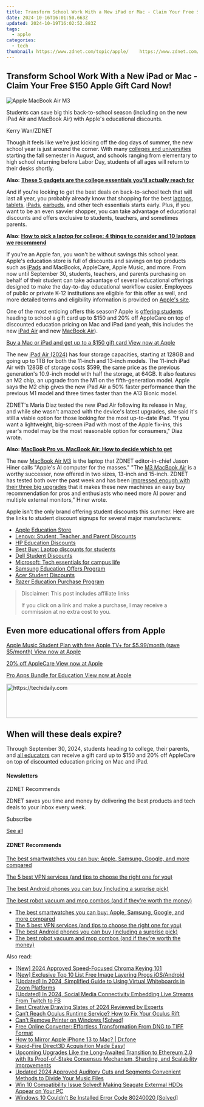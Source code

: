 ```yaml
---
title: Transform School Work With a New iPad or Mac - Claim Your Free $150 Apple Gift Card Now! | ZDNET
date: 2024-10-16T16:01:50.663Z
updated: 2024-10-19T16:02:52.883Z
tags:
  - apple
categories:
  - tech
thumbnail: https://www.zdnet.com/topic/apple/    https://www.zdnet.com/a/img/resize/96c378ea113c1e69d34848434a3e72da331fd4eb/2024/05/29/6045ef45-8a99-45bc-a7ce-c86d93f228f1/ipad-air-018.jpg?width=170&height=96&fit=crop&auto=webp
---
```


## Transform School Work With a New iPad or Mac - Claim Your Free $150 Apple Gift Card Now!

![Apple MacBook Air M3](https://www.zdnet.com/a/img/resize/78e5d18a7c322e0afc469a42e290c264a4422e37/2024/03/04/c03ad361-d88a-4ead-ad6f-840c93784aec/dsc09961-2.jpg?auto=webp&width=1280)

Students can save big this back-to-school season (including on the new iPad Air and MacBook Air) with Apple's educational discounts. 

Kerry Wan/ZDNET

Though it feels like we're just kicking off the dog days of summer, the new school year is just around the corner. With many [colleges and universities](https://www.zdnet.com/education/i-graduated-college-last-year-these-are-the-5-essentials-you-actually-need/) starting the fall semester in August, and schools ranging from elementary to high school returning before Labor Day, students of all ages will return to their desks shortly. 

**Also:** [**These 5 gadgets are the college essentials you'll actually reach for**](https://www.zdnet.com/education/i-graduated-college-last-year-these-are-the-5-essentials-you-actually-need/)

And if you're looking to get the best deals on back-to-school tech that will last all year, you probably already know that shopping for the best [laptops](https://www.zdnet.com/article/best-laptop-for-college/), [tablets](https://www.zdnet.com/article/best-tablets-for-students/), [iPads](https://www.zdnet.com/article/best-ipad-for-college/), [earbuds](https://www.zdnet.com/article/best-earbuds/), and other tech essentials starts early. Plus, if you want to be an even savvier shopper, you can take advantage of educational discounts and offers exclusive to students, teachers, and sometimes parents.

**Also**: [**How to pick a laptop for college: 4 things to consider and 10 laptops we recommend**](https://www.zdnet.com/article/how-to-pick-a-laptop-for-college/)

If you're an Apple fan, you won't be without savings this school year. Apple's education store is full of discounts and savings on top products such as [iPads](https://www.zdnet.com/article/best-ipad/) and MacBooks, AppleCare, Apple Music, and more. From now until September 30, students, teachers, and parents purchasing on behalf of their student can take advantage of several educational offerings designed to make the day-to-day educational workflow easier. Employees of public or private K-12 institutions are eligible for this offer as well, and more detailed terms and eligibility information is provided on [Apple's site](https://www.apple.com/us-edu/shop/browse/open/salespolicies/edu#:~:text=Higher%20Education%20Parents%20%2D%20Parents%20purchasing,States%2C%20are%20eligible%20to%20purchase.). 

One of the most enticing offers this season? Apple is [offering students](https://apple.sjv.io/c/159047/435031/7613?&sharedid=zdnet&partnerpropertyid=1980086&u=https%3A%2F%2Fwww.apple.com%2Fus-edu%2Fstore&subId1=zd-%5F%5FCOM%5FCLICK%5FID%5F%5F-dtp) heading to school a gift card up to $150 and 20% off AppleCare on top of discounted education pricing on Mac and iPad (and yeah, this includes the new [iPad Air](https://www.zdnet.com/article/ipad-air-2024-review/) and new [MacBook Air](https://www.zdnet.com/article/m3-macbook-air-review/)). 

[Buy a Mac or iPad and get up to a $150 gift card View now at Apple](https://apple.sjv.io/c/159047/435031/7613?&sharedid=zdnet&partnerpropertyid=1980086&u=https%3A%2F%2Fwww.apple.com%2Fus-edu%2Fstore&subId1=zd-%5F%5FCOM%5FCLICK%5FID%5F%5F-dtp)

The new [iPad Air (2024)](https://www.zdnet.com/article/ipad-air-2024-review/) has four storage capacities, starting at 128GB and going up to 1TB for both the 11-inch and 13-inch models. The 11-inch iPad Air with 128GB of storage costs $599, the same price as the previous generation's 10.9-inch model with half the storage, at 64GB. It also features an M2 chip, an upgrade from the M1 on the fifth-generation model. Apple says the M2 chip gives the new iPad Air a 50% faster performance than the previous M1 model and three times faster than the A13 Bionic model. 

ZDNET's Maria Diaz tested the new iPad Air following its release in May, and while she wasn't amazed with the device's latest upgrades, she said it's still a viable option for those looking for the most up-to-date iPad. "If you want a lightweight, big-screen iPad with most of the Apple fix-ins, this year's model may be the most reasonable option for consumers," Diaz wrote. 

**Also:** [**MacBook Pro vs. MacBook Air: How to decide which to get**](https://www.zdnet.com/article/macbook-air-vs-macbook-pro-how-to-decide/)

The new [MacBook Air M3](https://www.zdnet.com/article/m3-macbook-air-review/) is the laptop that ZDNET editor-in-chief Jason Hiner calls "Apple's AI computer for the masses." "The [M3 MacBook Air](https://apple.sjv.io/c/159047/435031/7613?&sharedid=zdnet&partnerpropertyid=1980086&u=https%3A%2F%2Fwww.apple.com%2Fshop%2Fbuy-mac%2Fmacbook-air%2F13-inch-m3&subId1=zd-%5F%5FCOM%5FCLICK%5FID%5F%5F-dtp) is a worthy successor, now offered in two sizes, 13-inch and 15-inch. ZDNET has tested both over the past week and has been [impressed enough with their three big upgrades](https://www.zdnet.com/article/apple-m3-macbook-air-hands-on-these-3-new-features-stood-out-to-me-most/) that it makes these new machines an easy buy recommendation for pros and enthusiasts who need more AI power and multiple external monitors," Hiner wrote. 

Apple isn't the only brand offering student discounts this summer. Here are the links to student discount signups for several major manufacturers:

* [Apple Education Store](https://apple.sjv.io/c/159047/435031/7613?&sharedid=zdnet&partnerpropertyid=1980086&u=https%3A%2F%2Fwww.apple.com%2Fus-edu%2Fstore&subId1=zd-%5F%5FCOM%5FCLICK%5FID%5F%5F-dtp)
* [Lenovo: Student, Teacher, and Parent Discounts](https://shop-links.co/link/?url=https%3A%2F%2Fwww.lenovo.com%2Fus%2Fen%2Flandingpage%2Fstudents-and-teachers%2F&publisher_slug=itechdaily19598&exclusive=1)
* [HP Education Discounts](https://www.tkqlhce.com/click-9041660-15850793?url=https%3A%2F%2Fwww.hp.com%2Fus-en%2Fshop%2Fcv%2Fhp-education&sid=zd-%5F%5FCOM%5FCLICK%5FID%5F%5F-dtp)
* [Best Buy: Laptop discounts for students](https://shop-links.co/link/?url=https%3A%2F%2Fwww.bestbuy.com%2Fsite%2Fshop%2Flaptop-discounts-for-students&publisher_slug=itechdaily19598&exclusive=1)
* [Dell Student Discounts](https://shop-links.co/link/?exclusive=1&publisher_slug=itechdaily19598&url=https%3A%2F%2Fwww.anrdoezrs.net%2Fclick-9041660-15734614%3Furl%3Dhttps%253A%252F%252Fwww.dell.com%252Fen-us%252Flp%252Fstudents%26sid%3Dzd-%255F%255FCOM%255FCLICK%255FID%255F%255F-dtp)
* [Microsoft: Tech essentials for campus life](https://www.microsoft.com/en-us/store/b/education)
* [Samsung Education Offers Program](https://shop-links.co/link/?url=https%3A%2F%2Fwww.samsung.com%2Fus%2Fshop%2Foffer-program%2Feducation%2F&publisher_slug=itechdaily19598&exclusive=1)
* [Acer Student Discounts](https://www.tkqlhce.com/click-9041660-15733826?url=https%3A%2F%2Fstore.acer.com%2Fen-us%2Fstudent-discount&sid=zd-%5F%5FCOM%5FCLICK%5FID%5F%5F-dtp)
* [Razer Education Purchase Program](https://razer.a9yw.net/c/159047/642901/10229?&sharedid=zdnet&partnerpropertyid=1980086&u=https%3A%2F%2Fwww.razer.com%2Feducation&subId1=zd-%5F%5FCOM%5FCLICK%5FID%5F%5F-dtp)

>  Disclaimer: This post includes affiliate links
>
>  If you click on a link and make a purchase, I may receive a commission at no extra cost to you.
>

## Even more educational offers from Apple

[Apple Music Student Plan with free Apple TV+ for $5.99/month (save $5/month) View now at Apple](https://apple.sjv.io/c/159047/435031/7613?&sharedid=zdnet&partnerpropertyid=1980086&u=https%3A%2F%2Ffinance-app.itunes.apple.com%2Fconnecting-client%3FtargetUrl%3Dhttps%253A%252F%252Ffinance-app.itunes.apple.com%252Fsubscribe%252Fstudent&subId1=zd-%5F%5FCOM%5FCLICK%5FID%5F%5F-dtp)

[20% off AppleCare View now at Apple](https://apple.sjv.io/c/159047/435031/7613?&sharedid=zdnet&partnerpropertyid=1980086&u=https%3A%2F%2Fwww.apple.com%2Fsupport%2Fproducts%2F&subId1=zd-%5F%5FCOM%5FCLICK%5FID%5F%5F-dtp)

[Pro Apps Bundle for Education View now at Apple](https://apple.sjv.io/c/159047/435031/7613?&sharedid=zdnet&partnerpropertyid=1980086&u=https%3A%2F%2Fwww.apple.com%2Fus-edu%2Fshop%2Fproduct%2FBMGE2Z%2FA%2Fpro-apps-bundle-for-education&subId1=zd-%5F%5FCOM%5FCLICK%5FID%5F%5F-dtp)

<!-- affiliate ads begin -->
<a href="https://appsumo.8odi.net/c/5597632/2068416/7443" target="_top" id="2068416">
  <img src="//a.impactradius-go.com/display-ad/7443-2068416" border="0" alt="https://techidaily.com" width="728" height="90"/>
</a>
<img height="0" width="0" src="https://appsumo.8odi.net/i/5597632/2068416/7443" style="position:absolute;visibility:hidden;" border="0" />
<!-- affiliate ads end -->

## When will these deals expire?

Through September 30, 2024, students heading to college, their parents, and [all educators](https://www.apple.com/us-edu/shop/browse/open/salespolicies/edu#:~:text=Higher%20Education%20Parents%20%2D%20Parents%20purchasing,States%2C%20are%20eligible%20to%20purchase.) can receive a gift card up to $150 and 20% off AppleCare on top of discounted education pricing on Mac and iPad. 

#### Newsletters

ZDNET Recommends

ZDNET saves you time and money by delivering the best products and tech deals to your inbox every week.

 Subscribe

[See all](https://www.zdnet.com/newsletters/)

#### **ZDNET** Recommends

[The best smartwatches you can buy: Apple, Samsung, Google, and more compared](https://www.zdnet.com/article/best-smartwatch/ "The best smartwatches you can buy: Apple, Samsung, Google, and more compared")

[The 5 best VPN services (and tips to choose the right one for you)](https://www.zdnet.com/article/best-vpn/ "The 5 best VPN services (and tips to choose the right one for you)")

[The best Android phones you can buy (including a surprise pick)](https://www.zdnet.com/article/best-android-phone/ "The best Android phones you can buy (including a surprise pick)")

[The best robot vacuum and mop combos (and if they're worth the money)](https://www.zdnet.com/article/best-robot-vacuum-mop/ "The best robot vacuum and mop combos (and if they're worth the money)")

* [The best smartwatches you can buy: Apple, Samsung, Google, and more compared](https://www.zdnet.com/article/best-smartwatch/ "The best smartwatches you can buy: Apple, Samsung, Google, and more compared")
* [The 5 best VPN services (and tips to choose the right one for you)](https://www.zdnet.com/article/best-vpn/ "The 5 best VPN services (and tips to choose the right one for you)")
* [The best Android phones you can buy (including a surprise pick)](https://www.zdnet.com/article/best-android-phone/ "The best Android phones you can buy (including a surprise pick)")
* [The best robot vacuum and mop combos (and if they're worth the money)](https://www.zdnet.com/article/best-robot-vacuum-mop/ "The best robot vacuum and mop combos (and if they're worth the money)")

<ins class="adsbygoogle"
     style="display:block"
     data-ad-format="autorelaxed"
     data-ad-client="ca-pub-7571918770474297"
     data-ad-slot="1223367746"></ins>

<ins class="adsbygoogle"
     style="display:block"
     data-ad-client="ca-pub-7571918770474297"
     data-ad-slot="8358498916"
     data-ad-format="auto"
     data-full-width-responsive="true"></ins>

<span class="atpl-alsoreadstyle">Also read:</span>
<div><ul>
<li><a href="https://youtube-data.techidaily.com/024-approved-speed-focused-chroma-keying-101/"><u>[New] 2024 Approved Speed-Focused Chroma Keying 101</u></a></li>
<li><a href="https://some-techniques.techidaily.com/new-exclusive-top-10-list-free-image-layering-progs-iosandroid/"><u>[New] Exclusive Top 10 List Free Image Layering Progs iOS/Android</u></a></li>
<li><a href="https://digital-screen-recording.techidaily.com/updated-in-2024-simplified-guide-to-using-virtual-whiteboards-in-zoom-platforms/"><u>[Updated] In 2024, Simplified Guide to Using Virtual Whiteboards in Zoom Platforms</u></a></li>
<li><a href="https://facebook-video-files.techidaily.com/updated-in-2024-social-media-connectivity-embedding-live-streams-from-twitch-to-fb/"><u>[Updated] In 2024, Social Media Connectivity Embedding Live Streams From Twitch to FB</u></a></li>
<li><a href="https://buynow-marvelous.techidaily.com/best-creative-drawing-slates-of-2024-reviewed-by-experts/"><u>Best Creative Drawing Slates of 2024 Reviewed by Experts</u></a></li>
<li><a href="https://technical-tips.techidaily.com/1723808272543-cant-reach-oculus-runtime-service-how-to-fix-your-oculus-rift/"><u>Can’t Reach Oculus Runtime Service? How to Fix Your Oculus Rift</u></a></li>
<li><a href="https://technical-tips.techidaily.com/1723808291102-cant-remove-printer-on-windows-solved/"><u>Can't Remove Printer on Windows [Solved]</u></a></li>
<li><a href="https://discover-cloud.techidaily.com/free-online-converter-effortless-transformation-from-dng-to-tiff-format/"><u>Free Online Converter: Effortless Transformation From DNG to TIFF Format</u></a></li>
<li><a href="https://screen-mirror.techidaily.com/how-to-mirror-apple-iphone-13-to-mac-drfone-by-drfone-ios/"><u>How to Mirror Apple iPhone 13 to Mac? | Dr.fone</u></a></li>
<li><a href="https://technical-tips.techidaily.com/1723808341857-rapid-fire-direct3d-acquisition-made-easy/"><u>Rapid-Fire Direct3D Acquisition Made Easy!</u></a></li>
<li><a href="https://technical-tips.techidaily.com/upcoming-upgrades-like-the-long-awaited-transition-to-ethereum-20-with-its-proof-of-stake-consensus-mechanism-sharding-and-scalability-improvements/"><u>Upcoming Upgrades Like the Long-Awaited Transition to Ethereum 2.0 with Its Proof-of-Stake Consensus Mechanism, Sharding, and Scalability Improvements</u></a></li>
<li><a href="https://sound-optimizing.techidaily.com/updated-2024-approved-auditory-cuts-and-segments-convenient-methods-to-divide-your-music-files/"><u>Updated 2024 Approved Auditory Cuts and Segments Convenient Methods to Divide Your Music Files</u></a></li>
<li><a href="https://technical-tips.techidaily.com/win-10-compatibility-issue-solved-making-seagate-extermal-hdds-appear-on-your-pc/"><u>Win 10 Compatibility Issue Solved! Making Seagate Extermal HDDs Appear on Your PC</u></a></li>
<li><a href="https://technical-tips.techidaily.com/windows-10-couldnt-be-installed-error-code-80240020-solved/"><u>Windows 10 Couldn’t Be Installed Error Code 80240020 [Solved]</u></a></li>
</ul></div>

